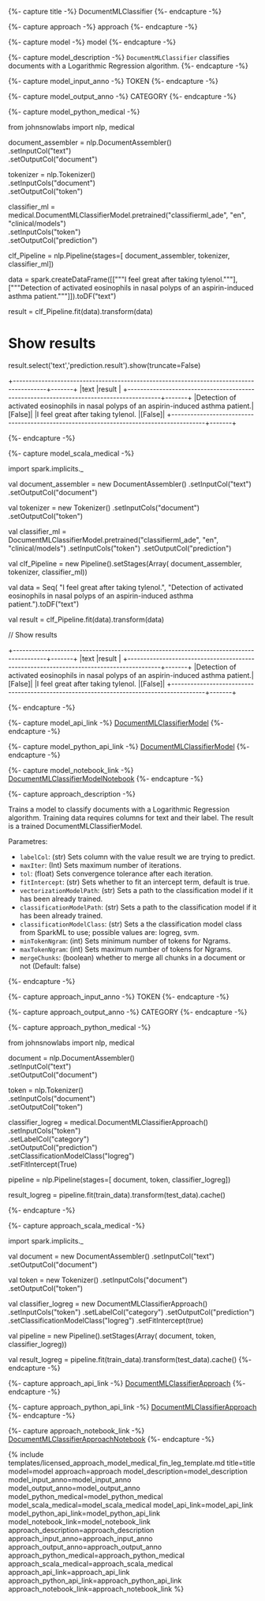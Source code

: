 {%- capture title -%}
DocumentMLClassifier
{%- endcapture -%}

{%- capture approach -%}
approach
{%- endcapture -%}

{%- capture model -%}
model
{%- endcapture -%}

{%- capture model_description -%}
`DocumentMLClassifier` classifies documents with a Logarithmic Regression algorithm.
{%- endcapture -%}

{%- capture model_input_anno -%}
TOKEN
{%- endcapture -%}

{%- capture model_output_anno -%}
CATEGORY
{%- endcapture -%}

{%- capture model_python_medical -%}

from johnsnowlabs import nlp, medical

document_assembler = nlp.DocumentAssembler()\
    .setInputCol("text")\
    .setOutputCol("document")

tokenizer = nlp.Tokenizer()\
    .setInputCols("document")\
    .setOutputCol("token")

classifier_ml = medical.DocumentMLClassifierModel.pretrained("classifierml_ade", "en", "clinical/models")\
    .setInputCols("token")\
    .setOutputCol("prediction")

clf_Pipeline = nlp.Pipeline(stages=[
    document_assembler,
    tokenizer,
    classifier_ml])

data = spark.createDataFrame([["""I feel great after taking tylenol."""], ["""Detection of activated eosinophils in nasal polyps of an aspirin-induced asthma patient."""]]).toDF("text")

result = clf_Pipeline.fit(data).transform(data)


# Show results
result.select('text','prediction.result').show(truncate=False)

+----------------------------------------------------------------------------------------+-------+
|text                                                                                    |result |
+----------------------------------------------------------------------------------------+-------+
|Detection of activated eosinophils in nasal polyps of an aspirin-induced asthma patient.|[False]|
|I feel great after taking tylenol.                                                      |[False]|
+----------------------------------------------------------------------------------------+-------+

{%- endcapture -%}


{%- capture model_scala_medical -%}

import spark.implicits._

val document_assembler = new DocumentAssembler()
    .setInputCol("text")
    .setOutputCol("document")

val tokenizer = new Tokenizer()
    .setInputCols("document")
    .setOutputCol("token")

val classifier_ml = DocumentMLClassifierModel.pretrained("classifierml_ade", "en", "clinical/models")
    .setInputCols("token")
    .setOutputCol("prediction")

val clf_Pipeline = new Pipeline().setStages(Array(
    document_assembler, 
    tokenizer, 
    classifier_ml))

val data = Seq(
  "I feel great after taking tylenol.",
  "Detection of activated eosinophils in nasal polyps of an aspirin-induced asthma patient.").toDF("text")
  
val result = clf_Pipeline.fit(data).transform(data)

// Show results

+----------------------------------------------------------------------------------------+-------+
|text                                                                                    |result |
+----------------------------------------------------------------------------------------+-------+
|Detection of activated eosinophils in nasal polyps of an aspirin-induced asthma patient.|[False]|
|I feel great after taking tylenol.                                                      |[False]|
+----------------------------------------------------------------------------------------+-------+

{%- endcapture -%}


{%- capture model_api_link -%}
[DocumentMLClassifierModel](https://nlp.johnsnowlabs.com/licensed/api/com/johnsnowlabs/nlp/annotators/classification/DocumentMLClassifierModel.html)
{%- endcapture -%}

{%- capture model_python_api_link -%}
[DocumentMLClassifierModel](https://nlp.johnsnowlabs.com/licensed/api/python/reference/autosummary/sparknlp_jsl/annotator/classification/document_ml_classifier/index.html#sparknlp_jsl.annotator.classification.document_ml_classifier.DocumentMLClassifierModel)
{%- endcapture -%}

{%- capture model_notebook_link -%}
[DocumentMLClassifierModelNotebook](https://github.com/JohnSnowLabs/spark-nlp-workshop/blob/master/Spark_NLP_Udemy_MOOC/Healthcare_NLP/DocumentMLClassifierModel.ipynb)
{%- endcapture -%}


{%- capture approach_description -%}

Trains a model to classify documents with a Logarithmic Regression algorithm. Training data requires columns for text and their label. The result is a trained DocumentMLClassifierModel.

Parametres:

- `labelCol`: (str) Sets column with the value result we are trying to predict.
- `maxIter`: (Int) Sets maximum number of iterations.
- `tol`: (float) Sets convergence tolerance after each iteration.
- `fitIntercept`: (str) Sets whether to fit an intercept term, default is true.
- `vectorizationModelPath`: (str) Sets a path to the classification model if it has been already trained.
- `classificationModelPath`: (str) Sets a path to the classification model if it has been already trained.
- `classificationModelClass`: (str) Sets a the classification model class from SparkML to use; possible values are: logreg, svm.
- `minTokenNgram`: (int) Sets minimum number of tokens for Ngrams.
- `maxTokenNgram`: (int) Sets maximum number of tokens for Ngrams.
- `mergeChunks`: (boolean) whether to merge all chunks in a document or not (Default: false)

{%- endcapture -%}

{%- capture approach_input_anno -%}
TOKEN
{%- endcapture -%}

{%- capture approach_output_anno -%}
CATEGORY
{%- endcapture -%}

{%- capture approach_python_medical -%}

from johnsnowlabs import nlp, medical 

document = nlp.DocumentAssembler()\
    .setInputCol("text")\
    .setOutputCol("document")

token = nlp.Tokenizer()\
    .setInputCols("document")\
    .setOutputCol("token")

classifier_logreg = medical.DocumentMLClassifierApproach() \
    .setInputCols("token") \
    .setLabelCol("category") \
    .setOutputCol("prediction") \
    .setClassificationModelClass("logreg")\
    .setFitIntercept(True)

pipeline = nlp.Pipeline(stages=[
    document, 
    token, 
    classifier_logreg])

result_logreg = pipeline.fit(train_data).transform(test_data).cache()

{%- endcapture -%}


{%- capture approach_scala_medical -%}

import spark.implicits._

val document = new DocumentAssembler()
    .setInputCol("text")
    .setOutputCol("document")

val token = new Tokenizer()
    .setInputCols("document")
    .setOutputCol("token")

val classifier_logreg = new DocumentMLClassifierApproach()
    .setInputCols("token")
    .setLabelCol("category")
    .setOutputCol("prediction")
    .setClassificationModelClass("logreg")
    .setFitIntercept(true) 

val pipeline = new Pipeline().setStages(Array(
    document,
    token,
    classifier_logreg)) 

val result_logreg = pipeline.fit(train_data).transform(test_data).cache()
{%- endcapture -%}


{%- capture approach_api_link -%}
[DocumentMLClassifierApproach](https://nlp.johnsnowlabs.com/licensed/api/com/johnsnowlabs/nlp/annotators/classification/DocumentMLClassifierApproach.html)
{%- endcapture -%}

{%- capture approach_python_api_link -%}
[DocumentMLClassifierApproach](https://nlp.johnsnowlabs.com/licensed/api/python/reference/autosummary/sparknlp_jsl/annotator/classification/document_ml_classifier/index.html#sparknlp_jsl.annotator.classification.document_ml_classifier.DocumentMLClassifierApproach)
{%- endcapture -%}

{%- capture approach_notebook_link -%}
[DocumentMLClassifierApproachNotebook](https://github.com/JohnSnowLabs/spark-nlp-workshop/blob/master/Spark_NLP_Udemy_MOOC/Healthcare_NLP/DocumentMLClassifierApproach.ipynb)
{%- endcapture -%}

{% include templates/licensed_approach_model_medical_fin_leg_template.md
title=title
model=model
approach=approach
model_description=model_description
model_input_anno=model_input_anno
model_output_anno=model_output_anno
model_python_medical=model_python_medical
model_scala_medical=model_scala_medical
model_api_link=model_api_link
model_python_api_link=model_python_api_link
model_notebook_link=model_notebook_link
approach_description=approach_description
approach_input_anno=approach_input_anno
approach_output_anno=approach_output_anno
approach_python_medical=approach_python_medical
approach_scala_medical=approach_scala_medical
approach_api_link=approach_api_link
approach_python_api_link=approach_python_api_link
approach_notebook_link=approach_notebook_link
%}
